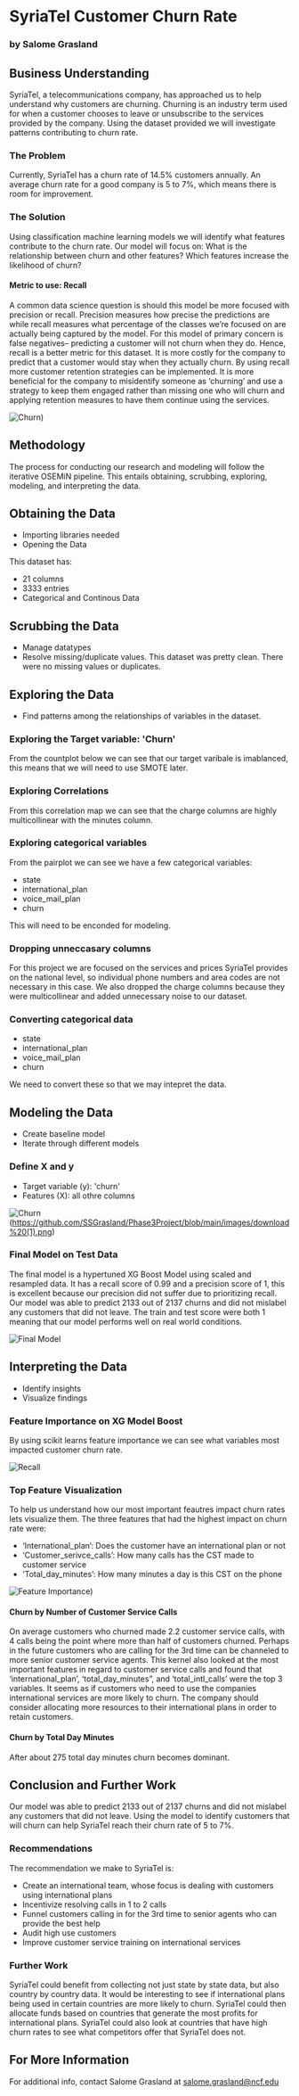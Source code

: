 
# SyriaTel Customer Churn Rate
### by Salome Grasland 

## Business Understanding
SyriaTel, a telecommunications company, has approached us to help understand why customers are churning. Churning is an industry term used for when a customer chooses to leave or unsubscribe to the services provided by the company. Using the dataset provided we will investigate patterns contributing to churn rate. 

### The Problem
Currently, SyriaTel has a churn rate of 14.5% customers annually. An average churn rate for a good company is 5 to 7%, which means there is room for improvement. 

### The Solution
Using classification machine learning models we will identify what features contribute to the churn rate. Our model will focus on:
What is the relationship between churn and other features?
Which features increase the likelihood of churn?
#### Metric to use: Recall
A common data science question is should this model be more focused with precision or recall. Precision measures how precise the predictions are while recall measures what percentage of the classes we’re focused on are actually being captured by the model. For this model of primary concern is false negatives– predicting a customer will not churn when they do. Hence, recall is a better metric for this dataset. It is more costly for the company to predict that a customer would stay when they actually churn. By using recall more customer retention strategies can be implemented. It is more beneficial for the company to misidentify someone as ‘churning’ and use a strategy to keep them engaged rather than missing one who will churn and applying retention measures to have them continue using the services. 

![Churn](https://github.com/SSGrasland/Phase3Project/blob/main/images/churn.JPG))

## Methodology
The process for conducting our research and modeling will follow the iterative OSEMiN pipeline. This entails obtaining, scrubbing, exploring, modeling, and interpreting the data. 
## Obtaining the Data

- Importing libraries needed
- Opening the Data

This dataset has: 
- 21 columns 
- 3333 entries 
- Categorical and Continous Data 
## Scrubbing the Data
- Manage datatypes
- Resolve missing/duplicate values.
This dataset was pretty clean. There were no missing values or duplicates. 
## Exploring the Data
- Find patterns among the relationships of variables in the dataset. 
### Exploring the Target variable: 'Churn'

From the countplot below we can see that our target varibale is imablanced, this means that we will need to use SMOTE later. 
### Exploring Correlations
From this correlation map we can see that the charge columns are highly multicollinear with the minutes column. 

### Exploring categorical variables
From the pairplot we can see we have a few categorical variables:
- state
- international_plan
- voice_mail_plan
- churn

This will need to be enconded for modeling.

### Dropping unneccasary columns

For this project we are focused on the services and prices SyriaTel provides on the national level, so individual phone numbers and area codes are not necessary in this case. We also dropped the charge columns because they were multicollinear and added unnecessary noise to our dataset. 

### Converting categorical data

- state
- international_plan 
- voice_mail_plan 
- churn

We need to convert these so that we may intepret the data. 

## Modeling the Data
- Create baseline model 
- Iterate through different models 

### Define X and y

- Target variable (y): 'churn'
- Features (X): all othre columns

![Churn]([https://github.com/SSGrasland/Phase3Project/blob/main/images/churn.JPG)(https://github.com/SSGrasland/Phase3Project/blob/main/images/download%20(1).png)

### Final Model on Test Data

The final model is a hypertuned XG Boost Model using scaled and resampled data. It has a recall score of 0.99 and a precision score of 1, this is excellent because our precision did not suffer due to prioritizing recall. Our model was able to predict 2133 out of 2137 churns and did not mislabel any customers that did not leave. The train and test score were both 1 meaning that our model performs well on real world conditions.

![Final Model](https://github.com/SSGrasland/Phase3Project/blob/main/images/final%20model.png)

## Interpreting the Data
- Identify insights 
- Visualize findings

### Feature Importance on XG Model Boost

By using scikit learns feature importance we can see what variables most impacted customer churn rate. 

![Recall](https://github.com/SSGrasland/Phase3Project/blob/main/images/download%20(2).png)

### Top Feature Visualization 

To help us understand how our most important feautres impact churn rates lets visualize them. The three features that had the highest impact on churn rate were:   
- ‘International_plan’: Does the customer have an international plan or not    
- ‘Customer_serivce_calls’: How many calls has the CST made to customer service   
- ‘Total_day_minutes’: How many minutes a day is this CST on the phone 

![Feature Importance](https://github.com/SSGrasland/Phase3Project/blob/main/images/download%20(3).png))
 
#### Churn by Number of Customer Service Calls 
On average customers who churned made 2.2 customer service calls, with 4 calls being the point where more than half of customers churned. Perhaps in the future customers who are calling for the 3rd time can be channeled to more senior customer service agents. This kernel also looked at the most important features in regard to customer service calls and found that ‘international_plan’, ‘total_day_minutes”, and ‘total_intl_calls’ were the top 3 variables. It seems as if customers who need to use the companies international services are more likely to churn. The company should consider allocating more resources to their international plans in order to retain customers. 

#### Churn by Total Day Minutes

After about 275 total day minutes churn becomes dominant. 

## Conclusion and Further Work 

Our model was able to predict 2133 out of 2137 churns and did not mislabel any customers that did not leave. Using the model to identify customers that will churn can help SyriaTel reach their churn rate of 5 to 7%. 


### Recommendations 
The recommendation we make to SyriaTel is:
- Create an international team, whose focus is dealing with customers using international plans 
- Incentivize resolving calls in 1 to 2 calls 
- Funnel customers calling in for the 3rd time to senior agents who can provide the best help 
- Audit high use customers 
- Improve customer service training on international services

### Further Work
SyriaTel could benefit from collecting not just state by state data, but also country by country data. It would be interesting to see if international plans being used in certain countries are more likely to churn. SyriaTel could then allocate funds based on countries that generate the most profits for international plans. SyriaTel could also look at countries that have high churn rates to see what competitors offer that SyriaTel does not. 

## For More Information
For additional info, contact Salome Grasland at salome.grasland@ncf.edu

